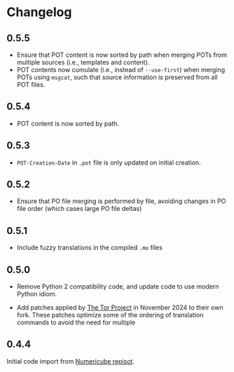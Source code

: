 # Changelog

## 0.5.5

* Ensure that POT content is now sorted by path when merging POTs from multiple sources (i.e., templates and content).
* POT contents now cumulate (i.e., instead of `--use-first`) when merging POTs using `msgcat`, such that source information is preserved from all POT files.

## 0.5.4

* POT content is now sorted by path.

## 0.5.3

* `POT-Creation-Date` in `.pot` file is only updated on initial creation.

## 0.5.2

* Ensure that PO file merging is performed by file, avoiding changes in PO file order (which cases large PO file deltas)

## 0.5.1

* Include fuzzy translations in the compiled `.mo` files

## 0.5.0

* Remove Python 2 compatibility code, and update code to use modern Python idiom.

* Add patches applied by [The Tor Project](https://gitlab.torproject.org/tpo/web/lego/-/blob/b1de03b222fad02369017afce3a12ccd5f8990f2/packages/i18n/lektor_i18n.py) in November 2024 to their own fork. These patches optimize some of the ordering of translation commands to avoid the need for multiple


## 0.4.4

Initial code import from [Numericube repisot](https://github.com/numericube/lektor-i18n-plugin).
